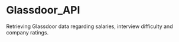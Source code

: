 # Glassdoor_API
Retrieving Glassdoor data regarding salaries, interview difficulty and company ratings.
